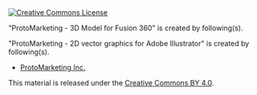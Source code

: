 
<a rel="license" href="http://creativecommons.org/licenses/by/4.0/">
  <img alt="Creative Commons License" style="border-width:0" src="https://i.creativecommons.org/l/by/4.0/88x31.png" />
</a>

&quot;<span xmlns:dct="http://purl.org/dc/terms/" href="http://purl.org/dc/dcmitype/StillImage" property="dct:title" rel="dct:type">ProtoMarketing - 3D Model for Fusion 360</span>&quot; is created by following(s).

&quot;<span xmlns:dct="http://purl.org/dc/terms/" href="http://purl.org/dc/dcmitype/StillImage" property="dct:title" rel="dct:type">ProtoMarketing - 2D vector graphics for Adobe Illustrator</span>&quot; is created by following(s).

<ul>
  <li><a xmlns:cc="http://creativecommons.org/ns#" href="http://protomarketing.co.jp" property="cc:attributionName" rel="cc:attributionURL">ProtoMarketing Inc.</a></li>
</ul>

This material is released under the <a rel="license" href="http://creativecommons.org/licenses/by/4.0/">Creative Commons BY 4.0</a>.
